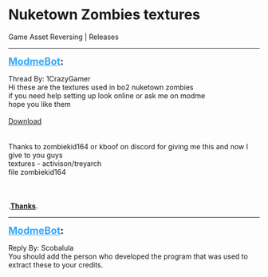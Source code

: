 # Nuketown Zombies textures
Game Asset Reversing | Releases

---
<strong style="font-size: 1.4em;"><span style="text-decoration: underline;text-decoration-color: #34a7f9;"><span style="color:#34a7f9;">ModmeBot</span></span>:</strong>

<p>Thread By: 1CrazyGamer<br />Hi these are the textures used in bo2 nuketown zombies <br />if you need help setting up look online or ask me on modme <br />hope you like them<br /> <br /><a href="https://mega.nz/#!pTQTjY7Q!xbtzLoBxvH0jZp7IbdDKMLan7H99T1psk6LlWslNSO8">Download</a> <br /> <br /> <br />Thanks to zombiekid164 or kboof on discord for giving me this and now I give to you guys<br />textures - activison/treyarch<br />file zombiekid164<br /> <br /> <br /> <br />.<strong><span style="text-decoration: underline">Thanks</span></strong>.</p>

---
<strong style="font-size: 1.4em;"><span style="text-decoration: underline;text-decoration-color: #34a7f9;"><span style="color:#34a7f9;">ModmeBot</span></span>:</strong>

<p>Reply By: Scobalula<br />You should add the person who developed the program that was used to extract these to your credits.</p>
